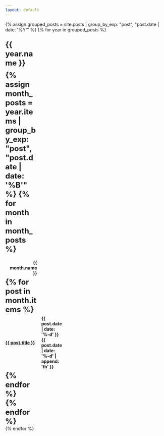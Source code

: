 ```yaml
---
layout: default
---
```


{% assign grouped_posts = site.posts | group_by_exp: "post", "post.date | date: '%Y'" %}
{% for year in grouped_posts %}
  <div class="archive-year">
    <h2 class="year-archive">{{ year.name }}</h2>
    <div class="year-archive">
      {% assign month_posts = year.items | group_by_exp: "post", "post.date | date: '%B'" %}
      {% for month in month_posts %}
        <h3 class="month-archive">{{ month.name }}</h3>
        <ul class="archive-list">
          {% for post in month.items %}
            <li>
              <span class="post-title-archive"><a href="{{ post.url }}">{{ post.title }}</a></span>
              <span class="dots-archive"></span>
              <span class="post-date-archive">{{ post.date | date: '%-d' }}{{ post.date | date: '%-d' | append: 'th' }}</span>
            </li>
          {% endfor %}
        </ul>
      {% endfor %}
    </div>
  </div>
{% endfor %} 

<style>
.archive-year {
}

.year-archive {
  width: 20%;
  font-size: 24px;
  font-weight: bold;
  text-align: left;
  margin: 0;
  padding-top: 10px;
}

.month-archive {
  text-align: right;
  font-size: 14px;
  font-weight: bold;
  margin-bottom: 5px;
}

.archive-list {
  list-style: none;
  padding: 0;
  margin: 0;
}

.archive-list li {
  display: flex;
  justify-content: space-between;
  align-items: center;
  font-size: 14px;
  padding: 5px 0;
}

.post-title-archive {
  white-space: nowrap;
}

.dots-archive {
  flex-grow: 1;
  border-bottom: 1px dotted #999;
  margin: 0 10px;
  margin-bottom: 2px;
}

.post-date {
  white-space: nowrap;
}
</style>